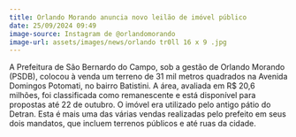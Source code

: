 ```yaml
---
title: Orlando Morando anuncia novo leilão de imóvel público
date: 25/09/2024 09:49
image-source: Instagram de @orlandomorando
image-url: assets/images/news/orlando tr0ll 16 x 9 .jpg
---
```


A Prefeitura de São Bernardo do Campo, sob a gestão de Orlando Morando (PSDB), colocou à venda um terreno de 31 mil metros quadrados na Avenida Domingos Potomati, no bairro Batistini. A área, avaliada em R$ 20,6 milhões, foi classificada como remanescente e está disponível para propostas até 22 de outubro. O imóvel era utilizado pelo antigo pátio do Detran. Esta é mais uma das várias vendas realizadas pelo prefeito em seus dois mandatos, que incluem terrenos públicos e até ruas da cidade.